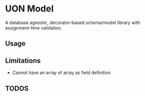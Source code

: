 # UON Model

A database agnostic, decorator-based schema/model library with assignment-time validation.

## Usage


## Limitations

- Cannot have an array of array as field definition


## TODOS
